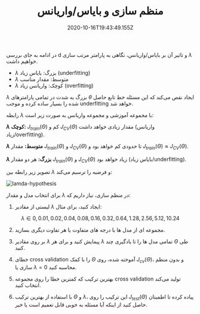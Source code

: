 ﻿---
title: "منظم سازی و بایاس/واریانس"
date: 2020-10-16T19:43:49.155Z
draft: false
weight: 40
---

در ادامه به جای بررسی d و تاثیر آن بر بایاس/واریانس، نگاهی به پارامتر مرتب سازی $\lambda$  خواهیم داشت.

- $\lambda$ بزرگ: بایاس زیاد (underfitting)
- $\lambda$ متوسط: مقدار مناسب
- $\lambda$ کوچک: واریانس زیاد (overfitting)

$\lambda$ بزرگ به شدت در تمامی پارامترهای $\theta$ ایجاد نقص می‌کند که این مسئله خط تابع حاصل شده را بسیار ساده کرده و موجب underfitting خواهد شد.

رابطه $\lambda$ با مجموعه آموزشی و مجموعه واریانس به صورت زیر است:

**$\lambda$ کوچک:** $J_{train}(\Theta )$ کم و $J_{CV}(\Theta )$ مقدار زیادی خواهد داشت (واریانس زیاد/overfitting).

**$\lambda$ متوسط:** 
مقدار $J_{train}(\Theta )$ و $J_{CV}(\Theta )$ تا حدودی کم خواهد بود و $J_{train}(\Theta ) \approx J_{CV}(\Theta )$.

**$\lambda$ بزرگ:** 
هر دو مقدار $J_{train}(\Theta )$ و $J_{CV}(\Theta )$ زیاد خواهد بود (بایاس زیاد/underfitting).

تصویر زیر رابطه بین $\lambda$ و فرضیه را ترسیم می‌کند:

![lamda-hypothesis](../images/lambda.jpg)

برای انتخاب مدل و مقدار $\lambda$ در منظم سازی، نیاز داریم که:

1. لیستی از مقادیر  $\lambda$ ایجاد کنید، برای مثال:

$$\lambda \in { 0,0.01,0.02,0.04,0.08,0.16,0.32,0.64,1.28,2.56,5.12,10.24 } $$

2. مجموعه ای از مدل ها با درجه های متفاوت یا هر تفاوت دیگری بسازید.

3. بر روی مقادیر $\lambda$ پیمایش کنید و برای هر $\lambda$ تمامی مدل ها را تا یادگیری چند $\Theta$ طی کنید.

4. خطای cross validation را با کمک $\Theta$ آموخته شده، روی $J_{cv}\left ( \Theta  \right )$، و بدون منظم سازی یا $\lambda = 0$ محاسبه کنید.

5. بهترین ترکیب که کمترین خطا را روی مجموعه cross validation تولید می‌کند انتخاب کنید.

6. با استفاده از بهترین ترکیب $\Theta$ و $\lambda$، این ترکیب را روی $J_{test}\left ( \Theta  \right )$ پیاده کرده تا اطمینان حاصل کنید از اینکه آیا مسئله به خوبی قابل تعمیم است یا خیر.